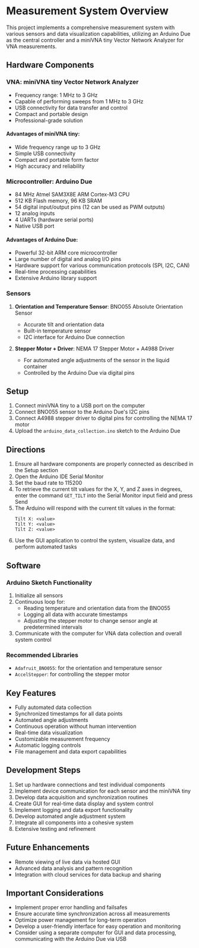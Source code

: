# Measurement System Overview

This project implements a comprehensive measurement system with various sensors and data visualization capabilities, utilizing an Arduino Due as the central controller and a miniVNA tiny Vector Network Analyzer for VNA measurements.

## Hardware Components

### VNA: miniVNA tiny Vector Network Analyzer

- Frequency range: 1 MHz to 3 GHz
- Capable of performing sweeps from 1 MHz to 3 GHz
- USB connectivity for data transfer and control
- Compact and portable design
- Professional-grade solution

#### Advantages of miniVNA tiny:
- Wide frequency range up to 3 GHz
- Simple USB connectivity
- Compact and portable form factor
- High accuracy and reliability

### Microcontroller: Arduino Due

- 84 MHz Atmel SAM3X8E ARM Cortex-M3 CPU
- 512 KB Flash memory, 96 KB SRAM
- 54 digital input/output pins (12 can be used as PWM outputs)
- 12 analog inputs
- 4 UARTs (hardware serial ports)
- Native USB port

#### Advantages of Arduino Due:
- Powerful 32-bit ARM core microcontroller
- Large number of digital and analog I/O pins
- Hardware support for various communication protocols (SPI, I2C, CAN)
- Real-time processing capabilities
- Extensive Arduino library support

### Sensors

1. **Orientation and Temperature Sensor**: BNO055 Absolute Orientation Sensor
   - Accurate tilt and orientation data
   - Built-in temperature sensor
   - I2C interface for Arduino Due connection

2. **Stepper Motor + Driver**: NEMA 17 Stepper Motor + A4988 Driver
   - For automated angle adjustments of the sensor in the liquid container
   - Controlled by the Arduino Due via digital pins

## Setup

1. Connect miniVNA tiny to a USB port on the computer
2. Connect BNO055 sensor to the Arduino Due's I2C pins
3. Connect A4988 stepper driver to digital pins for controlling the NEMA 17 motor
4. Upload the `arduino_data_collection.ino` sketch to the Arduino Due

## Directions

1. Ensure all hardware components are properly connected as described in the Setup section
2. Open the Arduino IDE Serial Monitor
3. Set the baud rate to 115200
4. To retrieve the current tilt values for the X, Y, and Z axes in degrees, enter the command `GET_TILT` into the Serial Monitor input field and press Send
5. The Arduino will respond with the current tilt values in the format: 
   ```
   Tilt X: <value>
   Tilt Y: <value>
   Tilt Z: <value>
   ```
6. Use the GUI application to control the system, visualize data, and perform automated tasks

## Software

### Arduino Sketch Functionality

1. Initialize all sensors
2. Continuous loop for:
   - Reading temperature and orientation data from the BNO055
   - Logging all data with accurate timestamps
   - Adjusting the stepper motor to change sensor angle at predetermined intervals
3. Communicate with the computer for VNA data collection and overall system control

### Recommended Libraries

- `Adafruit_BNO055`: for the orientation and temperature sensor
- `AccelStepper`: for controlling the stepper motor

## Key Features

- Fully automated data collection
- Synchronized timestamps for all data points
- Automated angle adjustments
- Continuous operation without human intervention
- Real-time data visualization
- Customizable measurement frequency
- Automatic logging controls
- File management and data export capabilities

## Development Steps

1. Set up hardware connections and test individual components
2. Implement device communication for each sensor and the miniVNA tiny
3. Develop data acquisition and synchronization routines
4. Create GUI for real-time data display and system control
5. Implement logging and data export functionality
6. Develop automated angle adjustment system
7. Integrate all components into a cohesive system
8. Extensive testing and refinement

## Future Enhancements

- Remote viewing of live data via hosted GUI
- Advanced data analysis and pattern recognition
- Integration with cloud services for data backup and sharing

## Important Considerations

- Implement proper error handling and failsafes
- Ensure accurate time synchronization across all measurements
- Optimize power management for long-term operation
- Develop a user-friendly interface for easy operation and monitoring
- Consider using a separate computer for GUI and data processing, communicating with the Arduino Due via USB

